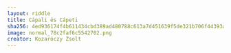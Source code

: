 ```yaml
---
layout: riddle
title: Cápali és Cápeti
sha256: 4ed936174f4b611434cbd389ad480788c613a7d451639f5de321b706f44393aa
image: normal_78c2faf6c5542702.png
creator: Kozaróczy Zsolt
---
```


